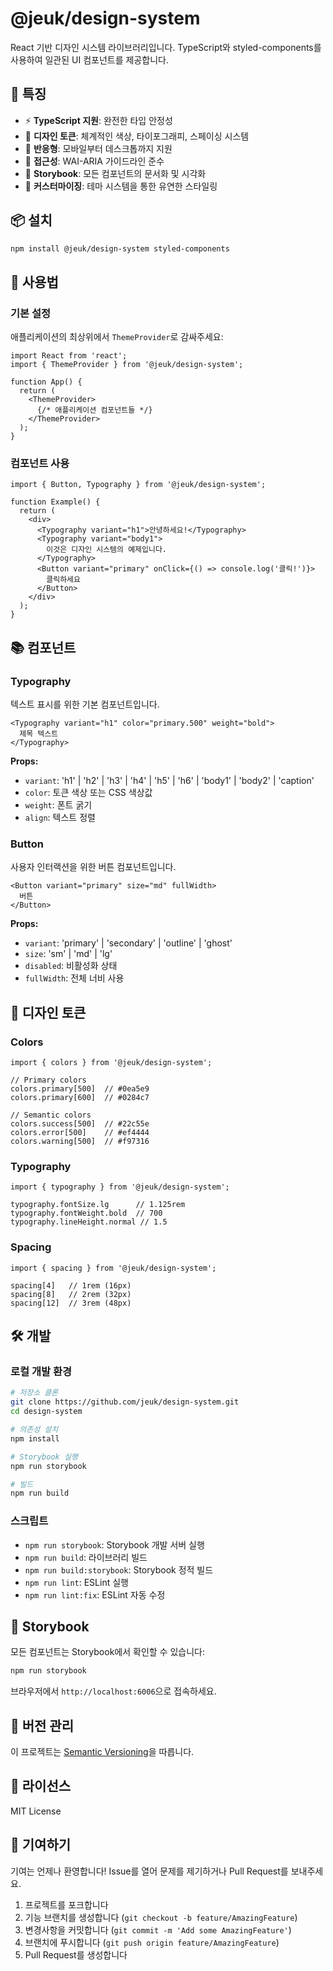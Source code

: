 # @jeuk/design-system

React 기반 디자인 시스템 라이브러리입니다. TypeScript와 styled-components를 사용하여 일관된 UI 컴포넌트를 제공합니다.

## 🚀 특징

- ⚡️ **TypeScript 지원**: 완전한 타입 안정성
- 🎨 **디자인 토큰**: 체계적인 색상, 타이포그래피, 스페이싱 시스템
- 📱 **반응형**: 모바일부터 데스크톱까지 지원
- 🎯 **접근성**: WAI-ARIA 가이드라인 준수
- 📖 **Storybook**: 모든 컴포넌트의 문서화 및 시각화
- 🔧 **커스터마이징**: 테마 시스템을 통한 유연한 스타일링

## 📦 설치

```bash
npm install @jeuk/design-system styled-components
```

## 🔧 사용법

### 기본 설정

애플리케이션의 최상위에서 `ThemeProvider`로 감싸주세요:

```tsx
import React from 'react';
import { ThemeProvider } from '@jeuk/design-system';

function App() {
  return (
    <ThemeProvider>
      {/* 애플리케이션 컴포넌트들 */}
    </ThemeProvider>
  );
}
```

### 컴포넌트 사용

```tsx
import { Button, Typography } from '@jeuk/design-system';

function Example() {
  return (
    <div>
      <Typography variant="h1">안녕하세요!</Typography>
      <Typography variant="body1">
        이것은 디자인 시스템의 예제입니다.
      </Typography>
      <Button variant="primary" onClick={() => console.log('클릭!')}>
        클릭하세요
      </Button>
    </div>
  );
}
```

## 📚 컴포넌트

### Typography

텍스트 표시를 위한 기본 컴포넌트입니다.

```tsx
<Typography variant="h1" color="primary.500" weight="bold">
  제목 텍스트
</Typography>
```

**Props:**
- `variant`: 'h1' | 'h2' | 'h3' | 'h4' | 'h5' | 'h6' | 'body1' | 'body2' | 'caption'
- `color`: 토큰 색상 또는 CSS 색상값
- `weight`: 폰트 굵기
- `align`: 텍스트 정렬

### Button

사용자 인터랙션을 위한 버튼 컴포넌트입니다.

```tsx
<Button variant="primary" size="md" fullWidth>
  버튼
</Button>
```

**Props:**
- `variant`: 'primary' | 'secondary' | 'outline' | 'ghost'
- `size`: 'sm' | 'md' | 'lg'
- `disabled`: 비활성화 상태
- `fullWidth`: 전체 너비 사용

## 🎨 디자인 토큰

### Colors

```tsx
import { colors } from '@jeuk/design-system';

// Primary colors
colors.primary[500]  // #0ea5e9
colors.primary[600]  // #0284c7

// Semantic colors
colors.success[500]  // #22c55e
colors.error[500]    // #ef4444
colors.warning[500]  // #f97316
```

### Typography

```tsx
import { typography } from '@jeuk/design-system';

typography.fontSize.lg      // 1.125rem
typography.fontWeight.bold  // 700
typography.lineHeight.normal // 1.5
```

### Spacing

```tsx
import { spacing } from '@jeuk/design-system';

spacing[4]   // 1rem (16px)
spacing[8]   // 2rem (32px)
spacing[12]  // 3rem (48px)
```

## 🛠 개발

### 로컬 개발 환경

```bash
# 저장소 클론
git clone https://github.com/jeuk/design-system.git
cd design-system

# 의존성 설치
npm install

# Storybook 실행
npm run storybook

# 빌드
npm run build
```

### 스크립트

- `npm run storybook`: Storybook 개발 서버 실행
- `npm run build`: 라이브러리 빌드
- `npm run build:storybook`: Storybook 정적 빌드
- `npm run lint`: ESLint 실행
- `npm run lint:fix`: ESLint 자동 수정

## 📖 Storybook

모든 컴포넌트는 Storybook에서 확인할 수 있습니다:

```bash
npm run storybook
```

브라우저에서 `http://localhost:6006`으로 접속하세요.

## 🔄 버전 관리

이 프로젝트는 [Semantic Versioning](https://semver.org/)을 따릅니다.

## 📄 라이선스

MIT License

## 🤝 기여하기

기여는 언제나 환영합니다! Issue를 열어 문제를 제기하거나 Pull Request를 보내주세요.

1. 프로젝트를 포크합니다
2. 기능 브랜치를 생성합니다 (`git checkout -b feature/AmazingFeature`)
3. 변경사항을 커밋합니다 (`git commit -m 'Add some AmazingFeature'`)
4. 브랜치에 푸시합니다 (`git push origin feature/AmazingFeature`)
5. Pull Request를 생성합니다
